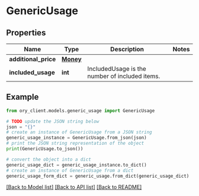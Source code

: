 # GenericUsage


## Properties

Name | Type | Description | Notes
------------ | ------------- | ------------- | -------------
**additional_price** | [**Money**](Money.md) |  | 
**included_usage** | **int** | IncludedUsage is the number of included items. | 

## Example

```python
from ory_client.models.generic_usage import GenericUsage

# TODO update the JSON string below
json = "{}"
# create an instance of GenericUsage from a JSON string
generic_usage_instance = GenericUsage.from_json(json)
# print the JSON string representation of the object
print(GenericUsage.to_json())

# convert the object into a dict
generic_usage_dict = generic_usage_instance.to_dict()
# create an instance of GenericUsage from a dict
generic_usage_form_dict = generic_usage.from_dict(generic_usage_dict)
```
[[Back to Model list]](../README.md#documentation-for-models) [[Back to API list]](../README.md#documentation-for-api-endpoints) [[Back to README]](../README.md)


